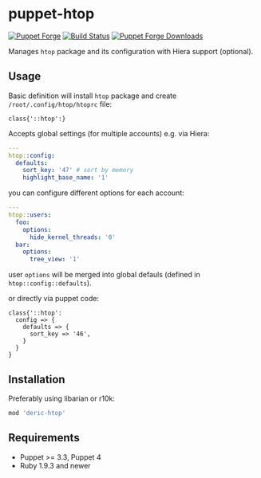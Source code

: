 # puppet-htop

[![Puppet
Forge](http://img.shields.io/puppetforge/v/deric/htop.svg)](https://forge.puppetlabs.com/deric/htop) [![Build Status](https://travis-ci.org/deric/puppet-htop.png)](https://travis-ci.org/deric/puppet-htop) [![Puppet Forge
Downloads](http://img.shields.io/puppetforge/dt/deric/htop.svg)](https://forge.puppetlabs.com/deric/htop/scores)

Manages `htop` package and its configuration with Hiera support (optional).

## Usage

Basic definition will install `htop` package and create `/root/.config/htop/htoprc` file:
```puppet
class{'::htop':}
```

Accepts global settings (for multiple accounts) e.g. via Hiera:
```yaml
---
htop::config:
  defaults:
    sort_key: '47' # sort by memory
    highlight_base_name: '1'
```
you can configure different options for each account:

```yaml
---
htop::users:
  foo:
    options:
      hide_kernel_threads: '0'
  bar:
    options:
      tree_view: '1'
```
user `options` will be merged into global defauls (defined in `htop::config::defaults`).

or directly via puppet code:
```puppet
class{'::htop':
  config => {
    defaults => {
      sort_key => '46',
    }
  }
}
```

## Installation

Preferably using libarian or r10k:
```ruby
mod 'deric-htop'
```

## Requirements

  * Puppet >= 3.3, Puppet 4
  * Ruby 1.9.3 and newer